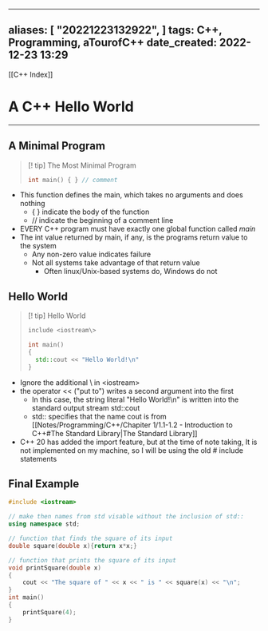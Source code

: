 
---
aliases: [ "20221223132922",  ]
tags: C++, Programming, aTourofC++
date_created: 2022-12-23 13:29
---
[[C++ Index]]
# A C++ Hello World 
---
## A Minimal Program
>[! tip] The Most Minimal Program
>```cpp
>int main() { } // comment
>```
- This function defines the main, which takes no arguments and does nothing
	- { } indicate the body of the function
	- // indicate the beginning of a comment line
- EVERY C++ program must have exactly one global function called *main*
- The int value returned by main, if any, is the programs return value to the system
	- Any non-zero value indicates failure
	- Not all systems take advantage of that return value
		- Often linux/Unix-based systems do, Windows do not

## Hello World
>[! tip] Hello World
>```cpp
>include <iostream\>
>
>int main() 
>{
>	std::cout << "Hello World!\n"
>}
- Ignore the additional \\ in <iostream\>
- the operator << ("put to") writes a second argument into the first
	- In this case, the string literal "Hello World!\n" is written into the standard output stream std::cout
	- std:: specifies that the name cout is from [[Notes/Programming/C++/Chapiter 1/1.1-1.2  - Introduction to C++#The Standard Library|The Standard Library]] 
- C++ 20 has added the import feature, but at the time of note taking, It is not implemented on my machine, so I will be using the old # include statements

## Final Example 
```cpp
#include <iostream>

// make then names from std visable without the inclusion of std::
using namespace std;

// function that finds the square of its input
double square(double x){return x*x;}

// function that prints the square of its input
void printSquare(double x)
{
    cout << "The square of " << x << " is " << square(x) << "\n";
}
int main() 
{
    printSquare(4);
}
```
